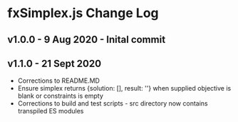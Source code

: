# fxSimplex.js Change Log

## v1.0.0 - 9 Aug 2020 - Inital commit

## v1.1.0 - 21 Sept 2020

- Corrections to README.MD
- Ensure simplex returns {solution: [], result: ''} when supplied objective is blank or constraints is empty
- Corrections to build and test scripts - src directory now contains transpiled ES modules